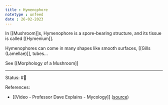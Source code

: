 ```yaml
---
title : Hymenophore
notetype : unfeed
date : 26-02-2023
---
```


In [[Mushroom]]s, Hymenophore is a spore-bearing structure, and its tissue is called [[Hymenium]].

Hymenophores can come in many shapes like smooth surfaces, [[Gills (Lamellae)]], tubes...


See [[Morphology of a Mushroom]]


---
Status: #🌱 

References:
- [[Video - Professor Dave Explains - Mycology]] ([source](https://www.youtube.com/watch?v=wqKNm_evkYA&list=PLybg94GvOJ9Hyyv_MD2Y7OPFxhnrKFsD6&ab_channel=ProfessorDaveExplains))
